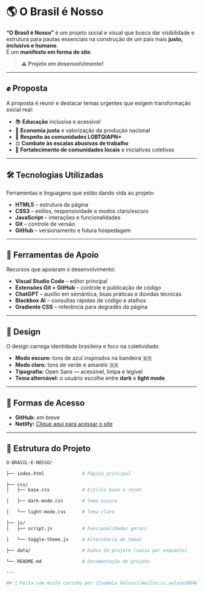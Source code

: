 # 🌎 O Brasil é Nosso

**“O Brasil é Nosso”** é um projeto social e visual que busca dar visibilidade e estrutura para pautas essenciais na construção de um país mais **justo, inclusivo e humano**.  
É um **manifesto em forma de site**.

> ⚠️ **Projeto em desenvolvimento!**

---

## ✊ Proposta

A proposta é reunir e destacar temas urgentes que exigem transformação social real:

- 📚 **Educação** inclusiva e acessível  
- 💸 **Economia justa** e valorização da produção nacional  
- 🌈 **Respeito às comunidades LGBTQIAPN+**  
- ⚖️ **Combate às escalas abusivas de trabalho**  
- 🤝 **Fortalecimento de comunidades locais** e iniciativas coletivas  

---

## 🛠️ Tecnologias Utilizadas

Ferramentas e linguagens que estão dando vida ao projeto:

- **HTML5** – estrutura da página  
- **CSS3** – estilos, responsividade e modos claro/escuro  
- **JavaScript** – interações e funcionalidades  
- **Git** – controle de versão  
- **GitHub** – versionamento e futura hospedagem  

---

## 🧰 Ferramentas de Apoio

Recursos que apoiaram o desenvolvimento:

- **Visual Studio Code** – editor principal  
- **Extensões Git + GitHub** – controle e publicação de código  
- **ChatGPT** – auxílio em semântica, boas práticas e dúvidas técnicas  
- **Blackbox AI** – consultas rápidas de código e atalhos  
- **Gradiente CSS** – referência para degradês da página  

---

## 🎨 Design

O design carrega identidade brasileira e foco na coletividade:

- **Modo escuro:** tons de azul inspirados na bandeira 🇧🇷  
- **Modo claro:** tons de verde e amarelo 🇧🇷  
- **Tipografia:** Open Sans — acessível, limpa e legível  
- **Tema alternável:** o usuário escolhe entre **dark** e **light mode**  

---

## 🔗 Formas de Acesso

- **GitHub:** *em breve*  
- **Netlify:** [Clique aqui para acessar o site](https://taupe-lily-325aa6.netlify.app/)  

---

## 🧱 Estrutura do Projeto

```bash
O-BRASIL-E-NOSSO/

├── index.html              # Página principal

├── css/
│   ├── base.css            # Estilos base e reset

│   ├── dark-mode.css       # Tema escuro

│   └── light-mode.css      # Tema claro

├── js/
│   ├── script.js           # Funcionalidades gerais

│   └── toggle-theme.js     # Alternância de temas

├── data/                   # Dados do projeto (vazio por enquanto)

└── README.md               # Documentação do projeto

---

## 🧡 Feita com muito carinho por [Isabela Veloso](mailto:ic.veloso2004@gmail.com)




